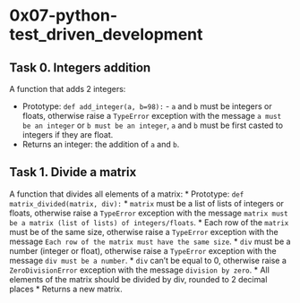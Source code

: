 # 0x07-python-test_driven_development

## Task 0. Integers addition
A function that adds 2 integers:
* Prototype: `def add_integer(a, b=98):` - `a` and `b` must be integers or floats, otherwise raise a `TypeError` exception with the message `a must be an integer` or `b must be an integer`, `a` and `b` must be first casted to integers if they are float.
* Returns an integer: the addition of `a` and `b`.

## Task 1. Divide a matrix
A function that divides all elements of a matrix:
    * Prototype: `def matrix_divided(matrix, div):`
    * `matrix` must be a list of lists of integers or floats, otherwise raise a `TypeError` exception with the message `matrix must be a matrix (list of lists) of integers/floats`.
    * Each row of the `matrix` must be of the same size, otherwise raise a `TypeError` exception with the message `Each row of the matrix must have the same size`.
    * `div` must be a number (integer or float), otherwise raise a `TypeError` exception with the message `div must be a number`.
    * `div` can’t be equal to 0, otherwise raise a `ZeroDivisionError` exception with the message `division by zero`.
    * All elements of the matrix should be divided by div, rounded to 2 decimal places
    * Returns a new matrix.
